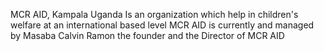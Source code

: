 
MCR AID, Kampala Uganda Is an organization which help in children's welfare at an international based level 
MCR AID is currently and managed by Masaba Calvin Ramon the founder and the Director of MCR AID 
